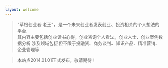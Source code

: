 ```yaml
---
layout: welcome 
---
```

>  
>  "草根创业者·老王"，是一个未来创业者发表创业、投资相关的个人想法的平台.    
>  其内容主要包括创业读书心得，创业咨询个人看法，创业人士、创业案例数据分析
>  涉及领域包括但不限于投融资、商务谈判、知识产品、精准营销、企业管理等.

>  本站点2014.01.01正式发布，敬请期待！ 
